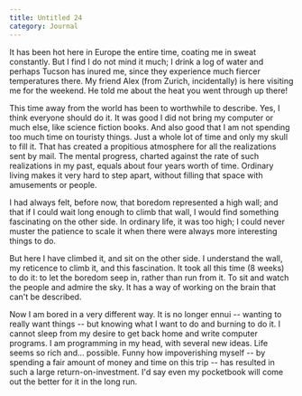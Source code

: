 ```yaml
---
title: Untitled 24
category: Journal
---
```


It has been hot here in Europe the entire time, coating me in sweat
constantly.  But I find I do not mind it much; I drink a log of water
and perhaps Tucson has inured me, since they experience much fiercer
temperatures there.  My friend Alex (from Zurich, incidentally) is here
visiting me for the weekend.  He told me about the heat you went through
up there!

This time away from the world has been to worthwhile to describe.  Yes,
I think everyone should do it.  It was good I did not bring my computer
or much else, like science fiction books.  And also good that I am not
spending too much time on touristy things.  Just a whole lot of time and
only my skull to fill it.  That has created a propitious atmosphere for
all the realizations sent by mail.  The mental progress, charted against
the rate of such realizations in my past, equals about four years worth
of time.  Ordinary living makes it very hard to step apart, without
filling that space with amusements or people.

I had always felt, before now, that boredom represented a high wall; and
that if I could wait long enough to climb that wall, I would find
something fascinating on the other side.  In ordinary life, it was too
high; I could never muster the patience to scale it when there were
always more interesting things to do.

But here I have climbed it, and sit on the other side.  I understand the
wall, my reticence to climb it, and this fascination.  It took all this
time (8 weeks) to do it: to let the boredom seep in, rather than run
from it.  To sit and watch the people and admire the sky.  It has a way
of working on the brain that can't be described.

Now I am bored in a very different way.  It is no longer ennui --
wanting to really want things -- but knowing what I want to do and
burning to do it.  I cannot sleep from my desire to get back home and
write computer programs.  I am programming in my head, with several new
ideas.  Life seems so rich and... possible.  Funny how impoverishing
myself -- by spending a fair amount of money and time on this trip --
has resulted in such a large return-on-investment.  I'd say even my
pocketbook will come out the better for it in the long run.


